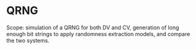 # QRNG 

Scope: simulation of a QRNG for both DV and CV, generation of long enough bit strings to apply randomness extraction models, and compare the two systems. 
